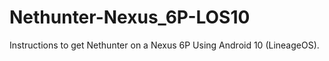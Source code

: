 # Nethunter-Nexus_6P-LOS10
Instructions to get Nethunter on a Nexus 6P Using Android 10 (LineageOS).
